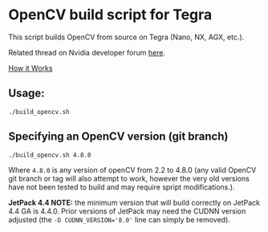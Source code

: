 # OpenCV build script for Tegra

This script builds OpenCV from source on Tegra (Nano, NX, AGX, etc.).

Related thread on Nvidia developer forum 
[here](https://devtalk.nvidia.com/default/topic/1051133/jetson-nano/opencv-build-script/).

[How it Works](https://wiki.debian.org/QemuUserEmulation)

## Usage:
```shell
./build_opencv.sh
```

## Specifying an OpenCV version (git branch)
```shell
./build_opencv.sh 4.8.0
```

Where `4.8.0` is any version of openCV from 2.2 to 4.8.0
(any valid OpenCV git branch or tag will also attempt to work, however the very old versions have not been tested to build and may require spript modifications.).

**JetPack 4.4 NOTE:** the minimum version that will build correctly on JetPack 4.4 GA is 4.4.0. Prior versions of JetPack may need the CUDNN version adjusted (the `-D CUDNN_VERSION='8.0'` line can simply be removed).
